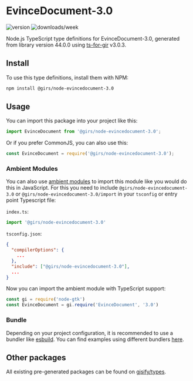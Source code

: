 
# EvinceDocument-3.0

![version](https://img.shields.io/npm/v/@girs/node-evincedocument-3.0)
![downloads/week](https://img.shields.io/npm/dw/@girs/node-evincedocument-3.0)


Node.js TypeScript type definitions for EvinceDocument-3.0, generated from library version 44.0.0 using [ts-for-gir](https://github.com/gjsify/ts-for-gir) v3.0.3.


## Install

To use this type definitions, install them with NPM:
```bash
npm install @girs/node-evincedocument-3.0
```

## Usage

You can import this package into your project like this:
```ts
import EvinceDocument from '@girs/node-evincedocument-3.0';
```

Or if you prefer CommonJS, you can also use this:
```ts
const EvinceDocument = require('@girs/node-evincedocument-3.0');
```

### Ambient Modules

You can also use [ambient modules](https://github.com/gjsify/ts-for-gir/tree/main/packages/cli#ambient-modules) to import this module like you would do this in JavaScript.
For this you need to include `@girs/node-evincedocument-3.0` or `@girs/node-evincedocument-3.0/import` in your `tsconfig` or entry point Typescript file:

`index.ts`:
```ts
import '@girs/node-evincedocument-3.0'
```

`tsconfig.json`:
```json
{
  "compilerOptions": {
    ...
  },
  "include": ["@girs/node-evincedocument-3.0"],
  ...
}
```

Now you can import the ambient module with TypeScript support: 

```ts
const gi = require('node-gtk')
const EvinceDocument = gi.require('EvinceDocument', '3.0')
```


### Bundle

Depending on your project configuration, it is recommended to use a bundler like [esbuild](https://esbuild.github.io/). You can find examples using different bundlers [here](https://github.com/gjsify/ts-for-gir/tree/main/examples).

## Other packages

All existing pre-generated packages can be found on [gjsify/types](https://github.com/gjsify/types).

